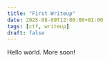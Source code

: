```yaml
---
title: "First Writeup"
date: 2025-08-09T12:00:00+01:00
tags: [ctf, writeup]
draft: false
---
```

Hello world. More soon!
